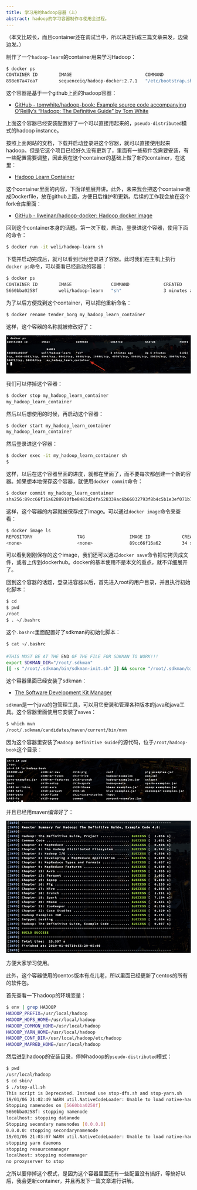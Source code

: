 ```yaml
---
title: 学习用的hadoop容器（上）
abstract: hadoop的学习容器制作与使用全过程。
---
```





（本文比较长，而且container还在调试当中，所以决定拆成三篇文章来发，边做边发。）

制作了一个`hadoop-learn`的container用来学习Hadoop：

```bash
$ docker ps
CONTAINER ID        IMAGE                            COMMAND                  CREATED             STATUS              PORTS                                                                                                                                NAMES
898e67a47ea7        sequenceiq/hadoop-docker:2.7.1   "/etc/bootstrap.sh -…"   15 hours ago        Up 14 minutes       2122/tcp, 8030-8033/tcp, 8040/tcp, 8042/tcp, 8088/tcp, 19888/tcp, 49707/tcp, 50010/tcp, 50020/tcp, 50070/tcp, 50075/tcp, 50090/tcp   hadoop-learn
```

这个容器是基于一个github上面的hadoop容器：

- [GitHub - tomwhite/hadoop-book: Example source code accompanying O’Reilly’s “Hadoop: The Definitive Guide” by Tom White](https://github.com/tomwhite/hadoop-book)

上面这个容器已经安装配置好了一个可以直接用起来的，`pseudo-distributed`模式的hadoop instance。

按照上面网站的文档，下载并启动登录进这个容器，就可以直接使用起来hadoop。但是它这个项目已经好久没有更新了，里面有一些软件包需要安装，有一些配置需要调整，因此我在这个container的基础上做了新的container，在这里：

- [Hadoop Learn Container](https://cloud.docker.com/repository/docker/weli/hadoop-learn)

这个container里面的内容，下面详细展开讲。此外，未来我会把这个container做成Dockerfile，放在github上面，方便日后维护和更新。后续的工作我会放在这个fork仓库里面：

- [GitHub - liweinan/hadoop-docker: Hadoop docker image](https://github.com/liweinan/hadoop-docker)

回到这个container本身的话题。第一次下载，启动，登录进这个容器，使用下面的命令：

```bash
$ docker run -it weli/hadoop-learn sh
```

下载并启动完成后，就可以看到已经登录进了容器。此时我们在主机上执行`docker ps`命令，可以查看已经启动的容器：

```bash
$ docker ps
CONTAINER ID        IMAGE               COMMAND             CREATED             STATUS              PORTS                                                                                                                                NAMES
5660bba0258f        weli/hadoop-learn   "sh"                3 minutes ago       Up 3 minutes        2122/tcp, 8030-8033/tcp, 8040/tcp, 8042/tcp, 8088/tcp, 19888/tcp, 49707/tcp, 50010/tcp, 50020/tcp, 50070/tcp, 50075/tcp, 50090/tcp   tender_borg
```

为了以后方便找到这个container，可以把他重新命名：

```bash
$ docker rename tender_borg my_hadoop_learn_container
```

这样，这个容器的名称就被修改好了：

![](https://raw.githubusercontent.com/liweinan/blogpicbackup/master/data/75C2E52D-C9C9-4F2E-9BAA-7022BC515245.png)

我们可以停掉这个容器：

```bash
$ docker stop my_hadoop_learn_container
my_hadoop_learn_container
```

然后以后想使用的时候，再启动这个容器：

```bash
$ docker start my_hadoop_learn_container
my_hadoop_learn_container
```

然后登录进这个容器：

```bash
$ docker exec -it my_hadoop_learn_container sh
$ 
```

这样，以后在这个容器里面的进度，就都在里面了，而不要每次都创建一个新的容器。如果想本地保存这个容器，就使用`docker commit`命令：

```bash
$ docker commit my_hadoop_learn_container
sha256:89cc66f16a6288910fbe8483d24fa528339ac6b66032793f8b4c5b1e3ef071b7
```

这样，这个容器的内容就被保存成了image。可以通过`docker image`命令来查看：

```bash
$ docker image ls
REPOSITORY                 TAG                 IMAGE ID            CREATED             SIZE
<none>                     <none>              89cc66f16a62        34 seconds ago      2.99GB
```

可以看到刚刚保存的这个image，我们还可以通过`docker save`命令把它拷贝成文件，或者上传到dockerhub。docker的基本使用不是本文的重点，就不详细展开了。

回到这个容器的话题，登录进容器以后，首先进入root的用户目录，并且执行初始化脚本：

```bash
$ cd
$ pwd
/root
$ . ~/.bashrc
```

这个`.bashrc`里面配置好了sdkman的初始化脚本：

```bash
$ cat ~/.bashrc

#THIS MUST BE AT THE END OF THE FILE FOR SDKMAN TO WORK!!!
export SDKMAN_DIR="/root/.sdkman"
[[ -s "/root/.sdkman/bin/sdkman-init.sh" ]] && source "/root/.sdkman/bin/sdkman-init.sh"
```

这个容器里面已经安装了sdkman：

- [The Software Development Kit Manager](https://sdkman.io/)

`sdkman`是一个java的包管理工具，可以用它安装和管理各种版本的java和java工具。这个容器里面使用它安装了`maven`：

```bash
$ which mvn
/root/.sdkman/candidates/maven/current/bin/mvn
```

因为这个容器里安装了`Hadoop Definitive Guide`的源代码，位于`/root/hadoop-book`这个目录：

![](https://raw.githubusercontent.com/liweinan/blogpicbackup/master/data/55E50631-DE9D-4618-BCB7-5F254CE67DF8.png)

并且已经用maven编译好了：

![](https://raw.githubusercontent.com/liweinan/blogpicbackup/master/data/C3395662-8EE7-4EFA-B0DC-BAA4A69B00E8.png)

方便大家学习使用。

此外，这个容器使用的centos版本有点儿老，所以里面已经更新了centos的所有的软件包。

首先查看一下hadoop的环境变量：

```bash
$ env | grep HADOOP
HADOOP_PREFIX=/usr/local/hadoop
HADOOP_HDFS_HOME=/usr/local/hadoop
HADOOP_COMMON_HOME=/usr/local/hadoop
HADOOP_YARN_HOME=/usr/local/hadoop
HADOOP_CONF_DIR=/usr/local/hadoop/etc/hadoop
HADOOP_MAPRED_HOME=/usr/local/hadoop
```

然后进到hadoop的安装目录，停掉hadoop的`pseudo-distributed`模式：

```bash
$ pwd
/usr/local/hadoop
$ cd sbin/
$ ./stop-all.sh
This script is Deprecated. Instead use stop-dfs.sh and stop-yarn.sh
19/01/06 21:02:49 WARN util.NativeCodeLoader: Unable to load native-hadoop library for your platform... using builtin-java classes where applicable
Stopping namenodes on [5660bba0258f]
5660bba0258f: stopping namenode
localhost: stopping datanode
Stopping secondary namenodes [0.0.0.0]
0.0.0.0: stopping secondarynamenode
19/01/06 21:03:07 WARN util.NativeCodeLoader: Unable to load native-hadoop library for your platform... using builtin-java classes where applicable
stopping yarn daemons
stopping resourcemanager
localhost: stopping nodemanager
no proxyserver to stop
```

之所以要停掉这个模式，是因为这个容器里面还有一些配置没有搞好，等搞好以后，我会更新container，并且再发下一篇文章进行讲解。


